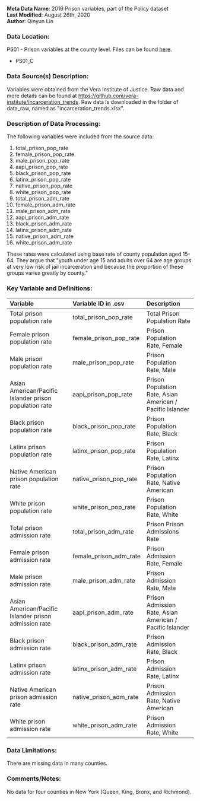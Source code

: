 **Meta Data Name**: 2016 Prison variables, part of the Policy dataset  
**Last Modified**: August 26th, 2020  
**Author**: Qinyun Lin  

### Data Location: 
PS01 - Prison variables at the county level. Files can be found [here](https://github.com/GeoDaCenter/opioid-policy-scan/tree/master/Policy_Scan/data_final).
* PS01_C  

### Data Source(s) Description:  
Variables were obtained from the Vera Institute of Justice. Raw data and more details can be found at https://github.com/vera-institute/incarceration_trends. Raw data is downloaded in the folder of data_raw, named as "incarceration_trends.xlsx". 


### Description of Data Processing: 
The following variables were included from the source data:
 1. total_prison_pop_rate
 2. female_prison_pop_rate
 3. male_prison_pop_rate
 4. aapi_prison_pop_rate
 5. black_prison_pop_rate
 6. latinx_prison_pop_rate
 7. native_prison_pop_rate
 8. white_prison_pop_rate
 9. total_prison_adm_rate
 10. female_prison_adm_rate
 11. male_prison_adm_rate
 12. aapi_prison_adm_rate
 13. black_prison_adm_rate
 14. latinx_prison_adm_rate
 15. native_prison_adm_rate
 16. white_prison_adm_rate
 
These rates were calculated using base rate of county population aged 15-64. They argue that "youth under age 15 and adults over 64 are age groups at very low risk of jail incarceration and because the proportion of these groups varies greatly by county." 

### Key Variable and Definitions:
| Variable | Variable ID in .csv | Description |
|:---------|:--------------------|:------------|
| Total prison population rate | total_prison_pop_rate | Total Prison Population Rate |
| Female prison population rate | female_prison_pop_rate | Prison Population Rate, Female |
| Male prison population rate | male_prison_pop_rate | Prison Population Rate, Male |
| Asian American/Pacific Islander prison population rate | aapi_prison_pop_rate | Prison Population Rate, Asian American / Pacific Islander |
| Black prison population rate | black_prison_pop_rate | Prison Population Rate, Black |
| Latinx prison population rate | latinx_prison_pop_rate | Prison Population Rate, Latinx |
| Native American prison population rate | native_prison_pop_rate | Prison Population Rate, Native American |
| White prison population rate | white_prison_pop_rate | Prison Population Rate, White |
| Total prison admission rate | total_prison_adm_rate | Prison Prison Admissions Rate |
| Female prison admission rate | female_prison_adm_rate | Prison Admission Rate, Female |
| Male prison admission rate | male_prison_adm_rate | Prison Admission Rate, Male |
| Asian American/Pacific Islander prison admission rate | aapi_prison_adm_rate | Prison Admission Rate, Asian American / Pacific Islander |
| Black prison admission rate | black_prison_adm_rate | Prison Admission Rate, Black |
| Latinx prison admission rate | latinx_prison_adm_rate | Prison Admission Rate, Latinx |
| Native American prison admission rate | native_prison_adm_rate | Prison Admission Rate, Native American |
| White prison admission rate | white_prison_adm_rate | Prison Admission Rate, White |

### Data Limitations:
There are missing data in many counties. 

### Comments/Notes:
No data for four counties in New York (Queen, King, Bronx, and Richmond). 
